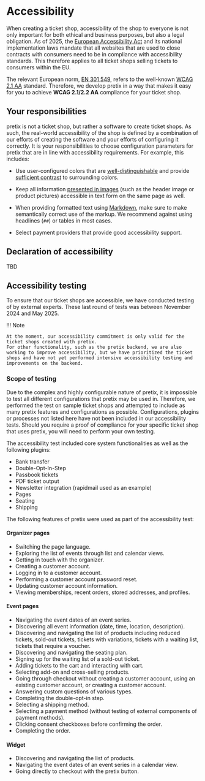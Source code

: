 # Accessibility

When creating a ticket shop, accessibility of the shop to everyone is not only important for both ethical and business purposes, but also a legal obligation.
As of 2025, the [European Accessibility Act](https://en.wikipedia.org/wiki/European_Accessibility_Act) and its national implementation laws mandate that all websites that are used to close contracts with consumers need to be in compliance with accessibility standards.
This therefore applies to all ticket shops selling tickets to consumers within the EU.

The relevant European norm, [EN 301 549](https://en.wikipedia.org/wiki/EN_301_549), refers to the well-known [WCAG 2.1 AA](https://en.wikipedia.org/wiki/Web_Content_Accessibility_Guidelines) standard.
Therefore, we develop pretix in a way that makes it easy for you to achieve **WCAG 2.1/2.2 AA** compliance for your ticket shop.

## Your responsibilities

pretix is not a ticket shop, but rather a software to create ticket shops.
As such, the real-world accessibility of the shop is defined by a combination of our efforts of creating the software and your efforts of configuring it correctly.
It is your responsibilities to choose configuration parameters for pretix that are in line with accessibility requirements.
For example, this includes:

- Use user-configured colors that are [well-distinguishable](https://www.w3.org/TR/WCAG22/#use-of-color) and provide [sufficient contrast](https://www.w3.org/TR/WCAG22/#contrast-minimum) to surrounding colors.

- Keep all information [presented in images](https://www.w3.org/TR/WCAG22/#images-of-text) (such as the header image or product pictures) accessible in text form on the same page as well.

- When providing formatted text using [Markdown](/guides/markdown.md), make sure to make semantically correct use of the markup. We recommend against using headlines (``##``) or tables in most cases.

- Select payment providers that provide good accessibility support.

## Declaration of accessibility

TBD

## Accessibility testing

To ensure that our ticket shops are accessible, we have conducted testing of by external experts.
These last round of tests was between November 2024 and May 2025.

!!! Note

    At the moment, our accessibility commitment is only valid for the ticket shops created with pretix.
    For other functionality, such as the pretix backend, we are also working to improve accessibility, but we have prioritized the ticket shops and have not yet performed intensive accessibility testing and improvements on the backend.

### Scope of testing

Due to the complex and highly configurable nature of pretix, it is impossible to test all different configurations that pretix may be used in.
Therefore, we performed the test on sample ticket shops and attempted to include as many pretix features and configurations as possible.
Configurations, plugins or processes not listed here have not been included in our accessibility tests.
Should you require a proof of compliance for your specific ticket shop that uses pretix, you will need to perform your own testing.

The accessibility test included core system functionalities as well as the following plugins:

- Bank transfer
- Double-Opt-In-Step
- Passbook tickets
- PDF ticket output
- Newsletter integration (rapidmail used as an example)
- Pages
- Seating
- Shipping

The following features of pretix were used as part of the accessibility test:

#### Organizer pages

- Switching the page language.
- Exploring the list of events through list and calendar views.
- Getting in touch with the organizer.
- Creating a customer account.
- Logging in to a customer account.
- Performing a customer account password reset.
- Updating customer account information.
- Viewing memberships, recent orders, stored addresses, and profiles.

#### Event pages

- Navigating the event dates of an event series.
- Discovering all event information (date, time, location, description).
- Discovering and navigating the list of products including reduced tickets, sold-out tickets, tickets with variations, tickets with a waiting list, tickets that require a voucher.
- Discovering and navigating the seating plan.
- Signing up for the waiting list of a sold-out ticket.
- Adding tickets to the cart and interacting with cart.
- Selecting add-on and cross-selling products.
- Going through checkout without creating a customer account, using an existing customer account, or creating a customer account.
- Answering custom questions of various types.
- Completing the double-opt-in step.
- Selecting a shipping method.
- Selecting a payment method (without testing of external components of payment methods).
- Clicking consent checkboxes before confirming the order.
- Completing the order.

#### Widget

- Discovering and navigating the list of products.
- Navigating the event dates of an event series in a calendar view.
- Going directly to checkout with the pretix button.